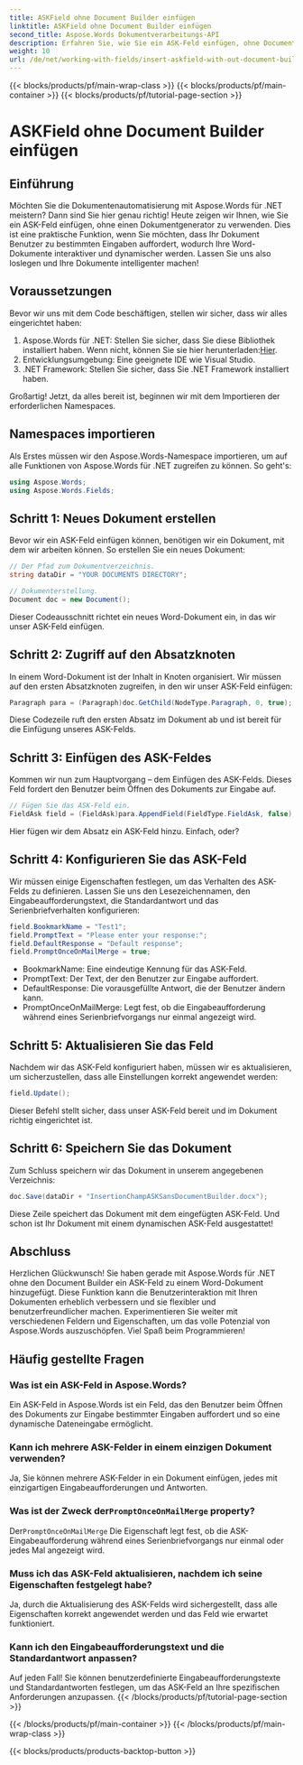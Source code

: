 ```yaml
---
title: ASKField ohne Document Builder einfügen
linktitle: ASKField ohne Document Builder einfügen
second_title: Aspose.Words Dokumentverarbeitungs-API
description: Erfahren Sie, wie Sie ein ASK-Feld einfügen, ohne Document Builder in Aspose.Words für .NET zu verwenden. Folgen Sie dieser Anleitung, um Ihre Word-Dokumente dynamisch zu verbessern.
weight: 10
url: /de/net/working-with-fields/insert-askfield-with-out-document-builder/
---
```


{{< blocks/products/pf/main-wrap-class >}}
{{< blocks/products/pf/main-container >}}
{{< blocks/products/pf/tutorial-page-section >}}

# ASKField ohne Document Builder einfügen

## Einführung

Möchten Sie die Dokumentenautomatisierung mit Aspose.Words für .NET meistern? Dann sind Sie hier genau richtig! Heute zeigen wir Ihnen, wie Sie ein ASK-Feld einfügen, ohne einen Dokumentgenerator zu verwenden. Dies ist eine praktische Funktion, wenn Sie möchten, dass Ihr Dokument Benutzer zu bestimmten Eingaben auffordert, wodurch Ihre Word-Dokumente interaktiver und dynamischer werden. Lassen Sie uns also loslegen und Ihre Dokumente intelligenter machen!

## Voraussetzungen

Bevor wir uns mit dem Code beschäftigen, stellen wir sicher, dass wir alles eingerichtet haben:

1.  Aspose.Words für .NET: Stellen Sie sicher, dass Sie diese Bibliothek installiert haben. Wenn nicht, können Sie sie hier herunterladen:[Hier](https://releases.aspose.com/words/net/).
2. Entwicklungsumgebung: Eine geeignete IDE wie Visual Studio.
3. .NET Framework: Stellen Sie sicher, dass Sie .NET Framework installiert haben.

Großartig! Jetzt, da alles bereit ist, beginnen wir mit dem Importieren der erforderlichen Namespaces.

## Namespaces importieren

Als Erstes müssen wir den Aspose.Words-Namespace importieren, um auf alle Funktionen von Aspose.Words für .NET zugreifen zu können. So geht's:

```csharp
using Aspose.Words;
using Aspose.Words.Fields;
```

## Schritt 1: Neues Dokument erstellen

Bevor wir ein ASK-Feld einfügen können, benötigen wir ein Dokument, mit dem wir arbeiten können. So erstellen Sie ein neues Dokument:

```csharp
// Der Pfad zum Dokumentverzeichnis.
string dataDir = "YOUR DOCUMENTS DIRECTORY";

// Dokumenterstellung.
Document doc = new Document();
```

Dieser Codeausschnitt richtet ein neues Word-Dokument ein, in das wir unser ASK-Feld einfügen.

## Schritt 2: Zugriff auf den Absatzknoten

In einem Word-Dokument ist der Inhalt in Knoten organisiert. Wir müssen auf den ersten Absatzknoten zugreifen, in den wir unser ASK-Feld einfügen:

```csharp
Paragraph para = (Paragraph)doc.GetChild(NodeType.Paragraph, 0, true);
```

Diese Codezeile ruft den ersten Absatz im Dokument ab und ist bereit für die Einfügung unseres ASK-Felds.

## Schritt 3: Einfügen des ASK-Feldes

Kommen wir nun zum Hauptvorgang – dem Einfügen des ASK-Felds. Dieses Feld fordert den Benutzer beim Öffnen des Dokuments zur Eingabe auf.

```csharp
// Fügen Sie das ASK-Feld ein.
FieldAsk field = (FieldAsk)para.AppendField(FieldType.FieldAsk, false);
```

Hier fügen wir dem Absatz ein ASK-Feld hinzu. Einfach, oder?

## Schritt 4: Konfigurieren Sie das ASK-Feld

Wir müssen einige Eigenschaften festlegen, um das Verhalten des ASK-Felds zu definieren. Lassen Sie uns den Lesezeichennamen, den Eingabeaufforderungstext, die Standardantwort und das Serienbriefverhalten konfigurieren:

```csharp
field.BookmarkName = "Test1";
field.PromptText = "Please enter your response:";
field.DefaultResponse = "Default response";
field.PromptOnceOnMailMerge = true;
```

- BookmarkName: Eine eindeutige Kennung für das ASK-Feld.
- PromptText: Der Text, der den Benutzer zur Eingabe auffordert.
- DefaultResponse: Die vorausgefüllte Antwort, die der Benutzer ändern kann.
- PromptOnceOnMailMerge: Legt fest, ob die Eingabeaufforderung während eines Serienbriefvorgangs nur einmal angezeigt wird.

## Schritt 5: Aktualisieren Sie das Feld

Nachdem wir das ASK-Feld konfiguriert haben, müssen wir es aktualisieren, um sicherzustellen, dass alle Einstellungen korrekt angewendet werden:

```csharp
field.Update();
```

Dieser Befehl stellt sicher, dass unser ASK-Feld bereit und im Dokument richtig eingerichtet ist.

## Schritt 6: Speichern Sie das Dokument

Zum Schluss speichern wir das Dokument in unserem angegebenen Verzeichnis:

```csharp
doc.Save(dataDir + "InsertionChampASKSansDocumentBuilder.docx");
```

Diese Zeile speichert das Dokument mit dem eingefügten ASK-Feld. Und schon ist Ihr Dokument mit einem dynamischen ASK-Feld ausgestattet!

## Abschluss

Herzlichen Glückwunsch! Sie haben gerade mit Aspose.Words für .NET ohne den Document Builder ein ASK-Feld zu einem Word-Dokument hinzugefügt. Diese Funktion kann die Benutzerinteraktion mit Ihren Dokumenten erheblich verbessern und sie flexibler und benutzerfreundlicher machen. Experimentieren Sie weiter mit verschiedenen Feldern und Eigenschaften, um das volle Potenzial von Aspose.Words auszuschöpfen. Viel Spaß beim Programmieren!

## Häufig gestellte Fragen

### Was ist ein ASK-Feld in Aspose.Words?
Ein ASK-Feld in Aspose.Words ist ein Feld, das den Benutzer beim Öffnen des Dokuments zur Eingabe bestimmter Eingaben auffordert und so eine dynamische Dateneingabe ermöglicht.

### Kann ich mehrere ASK-Felder in einem einzigen Dokument verwenden?
Ja, Sie können mehrere ASK-Felder in ein Dokument einfügen, jedes mit einzigartigen Eingabeaufforderungen und Antworten.

###  Was ist der Zweck der`PromptOnceOnMailMerge` property?
 Der`PromptOnceOnMailMerge` Die Eigenschaft legt fest, ob die ASK-Eingabeaufforderung während eines Serienbriefvorgangs nur einmal oder jedes Mal angezeigt wird.

### Muss ich das ASK-Feld aktualisieren, nachdem ich seine Eigenschaften festgelegt habe?
Ja, durch die Aktualisierung des ASK-Felds wird sichergestellt, dass alle Eigenschaften korrekt angewendet werden und das Feld wie erwartet funktioniert.

### Kann ich den Eingabeaufforderungstext und die Standardantwort anpassen?
Auf jeden Fall! Sie können benutzerdefinierte Eingabeaufforderungstexte und Standardantworten festlegen, um das ASK-Feld an Ihre spezifischen Anforderungen anzupassen.
{{< /blocks/products/pf/tutorial-page-section >}}

{{< /blocks/products/pf/main-container >}}
{{< /blocks/products/pf/main-wrap-class >}}

{{< blocks/products/products-backtop-button >}}
